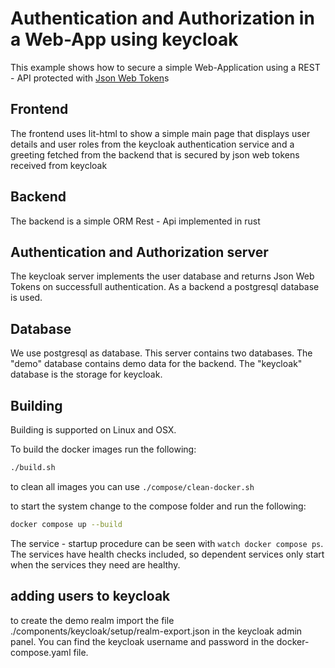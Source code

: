 # Authentication and Authorization in a Web-App using keycloak

This example shows how to secure a simple Web-Application using a REST - API protected with [Json Web Token](https://jwt.io/)s


## Frontend

The frontend uses lit-html to show a simple main page that displays user details and user roles from the keycloak authentication service and a greeting fetched from the backend that is secured by json web tokens received from keycloak

## Backend

The backend is a simple ORM Rest - Api implemented in rust

## Authentication and Authorization server

The keycloak server implements the user database and returns Json Web Tokens on successfull authentication. As a backend a postgresql database is used.

## Database

We use postgresql as database. This server contains two databases. The "demo" database contains demo data for the backend. The "keycloak" database is the storage for keycloak.


## Building

Building is supported on Linux and OSX.

To build the docker images run the following:
```bash
./build.sh
```

to clean all images you can use ```./compose/clean-docker.sh```

to start the system change to the compose folder and run the following:
```bash
docker compose up --build
```
The service - startup procedure can be seen with ```watch docker compose ps```.
The services have health checks included, so dependent services only start when the services they need are healthy.

## adding users to keycloak

to create the demo realm import the file ./components/keycloak/setup/realm-export.json in the keycloak admin panel. You can find the keycloak username and password in the docker-compose.yaml file.


